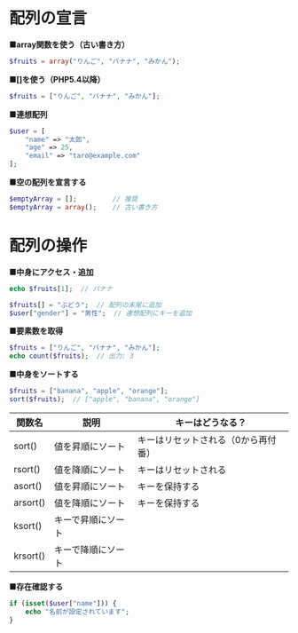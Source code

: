 # 配列の宣言
**■array関数を使う（古い書き方）**
```php
$fruits = array("りんご", "バナナ", "みかん");
```
**■[]を使う（PHP5.4以降）**
```php
$fruits = ["りんご", "バナナ", "みかん"];
```
**■連想配列**
```php
$user = [
    "name" => "太郎",
    "age" => 25,
    "email" => "taro@example.com"
];
```
**■空の配列を宣言する**
```php
$emptyArray = [];         // 推奨
$emptyArray = array();    // 古い書き方
```
  
# 配列の操作
**■中身にアクセス・追加**
```php
echo $fruits[1];  // バナナ

$fruits[] = "ぶどう";  // 配列の末尾に追加
$user["gender"] = "男性";  // 連想配列にキーを追加
```
**■要素数を取得**
```php
$fruits = ["りんご", "バナナ", "みかん"];
echo count($fruits);  // 出力: 3
```
**■中身をソートする**
```php
$fruits = ["banana", "apple", "orange"];
sort($fruits);  // ["apple", "banana", "orange"]
```
|関数名|説明|キーはどうなる？|
|---|---|---|
|sort()|値を昇順にソート|キーはリセットされる（0から再付番）|
|rsort()|値を降順にソート|キーはリセットされる|
|asort()|値を昇順にソート|キーを保持する|
|arsort()|値を降順にソート|キーを保持する|
|ksort()|キーで昇順にソート||
|krsort()|キーで降順にソート||

**■存在確認する**
```php
if (isset($user["name"])) {
    echo "名前が設定されています";
}
```
